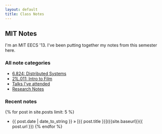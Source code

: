 ```yaml
---
layout: default
title: Class Notes
---
```

## MIT Notes
  <p>
    I'm an MIT EECS '13. I've been putting together my notes from this semester here.
  </p>

### All note categories
- [6.824: Distributed Systems]({{site.baseurl}}/pages/distributed-systems)
- [21L.011: Intro to Film]({{site.baseurl}}/pages/21L011)
- [Talks I've attended]({{site.baseurl}}/pages/talks)
- [Research Notes]({{site.baseurl}}/pages/UROP)

### Recent notes
{% for post in site.posts limit: 5 %}
- {{ post.date | date_to_string }} &raquo; [{{ post.title }}]({{site.baseurl}}{{ post.url }})
{% endfor %}